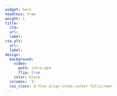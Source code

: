 ```yaml
---
widget: hero
headless: true
weight: 1
title:
  cta:
  url: 
  label: 
cta_alt:
  url: 
  label: 
design:
  background:
    video:
      path: intro.mp4
      flip: true
    color: black
  columns: '1'
  css_class: d-flex align-items-center fullscreen
---
```



